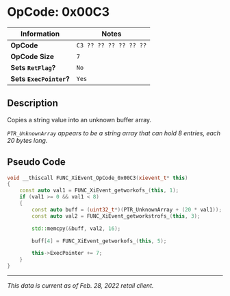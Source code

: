 # OpCode: 0x00C3

| Information               | Notes |
|---                        |---    |
| **OpCode**                | `C3 ?? ?? ?? ?? ?? ??` |
| **OpCode Size**           | `7`   |
| **Sets `RetFlag`?**       | `No`  |
| **Sets `ExecPointer`?**   | `Yes` |

## Description

Copies a string value into an unknown buffer array.

_`PTR_UnknownArray` appears to be a string array that can hold 8 entries, each 20 bytes long._

## Pseudo Code

```cpp
void __thiscall FUNC_XiEvent_OpCode_0x00C3(xievent_t* this)
{
    const auto val1 = FUNC_XiEvent_getworkofs_(this, 1);
    if (val1 >= 0 && val1 < 8)
    {
        const auto buff = (uint32_t*)(PTR_UnknownArray + (20 * val1));
        const auto val2 = FUNC_XiEvent_getworkstrofs_(this, 3);

        std::memcpy(&buff, val2, 16);

        buff[4] = FUNC_XiEvent_getworkofs_(this, 5);

        this->ExecPointer += 7;
    }
}
```

---

_This data is current as of Feb. 28, 2022 retail client._